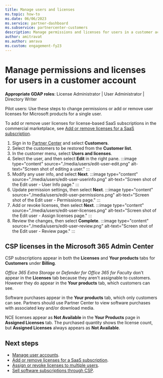 ```yaml
---
title: Manage users and licenses
ms.topic: how-to
ms.date: 06/06/2023
ms.service: partner-dashboard
ms.subservice: partnercenter-customers
description: Manage permissions and licenses for users in a customer account in Partner Center 
author: amitravat
ms.author: amrava
ms.custom: engagement-fy23
---
```


# Manage permissions and licenses for users in a customer account

**Appropriate GDAP roles**: License Administrator | User Administrator | Directory Writer

Pilot users: Use these steps to change permissions or add or remove user licenses for Microsoft products for a single user.

To add or remove user licenses for license-based SaaS subscriptions in the commercial marketplace, see [Add or remove licenses for a SaaS subscription](csp-commercial-marketplace-manage.md#add-or-remove-licenses-for-a-saas-subscription).

1. Sign in to [Partner Center](https://partner.microsoft.com/dashboard/home) and select **Customers**.
1. Select the customers to be restored from the **Customer list**.
1. In the customer menu, select **Users and licenses**.
1. Select the user, and then select **Edit** in the right pane.
   :::image type="content" source="./media/users/edit-user-edit.png" alt-text="Screen shot of editing a user." :::
1. Modify any user info, and select **Next**.
   :::image type="content" source="./media/users/edit-user-userinfo.png" alt-text="Screen shot of the Edit user - User Info page." :::
1. Update permission settings, then select **Next**.
   :::image type="content" source="./media/users/edit-user-permissions.png" alt-text="Screen shot of the Edit user - Permissions page." :::
1. Add or revoke licenses, then select **Next**.
   :::image type="content" source="./media/users/edit-user-licenses.png" alt-text="Screen shot of the Edit user - Assign licenses page." :::
1. Review the changes, then select **Complete**.
   :::image type="content" source="./media/users/edit-user-review.png" alt-text="Screen shot of the Edit user - Review page." :::

## CSP licenses in the Microsoft 365 Admin Center


CSP subscriptions appear in both the **Licenses** and **Your products** tabs for **Customers** under **Billing**.

*Office 365 Extra Storage* or *Defender for Office 365 for Faculty* don't appear in the **Licenses** tab because they aren't assignable to customers. However they do appear in the **Your products** tab, which customers can see.

Software purchases appear in the **Your products** tab, which only customers can see. Partners should use Partner Center to view software purchases with associated key and/or download media.

NCE licenses appear as **Not Available** in the **Your Products** page in **Assigned Licenses** tab. The purchased quantity shows the license count, but **Assigned Licenses** always appears as **Not Available**.

## Next steps

- [Manage user accounts](./manage-user-accounts.md).
- [Add or remove licenses for a SaaS subscription](csp-commercial-marketplace-manage.md#add-or-remove-licenses-for-a-saas-subscription).
- [Assign or revoke licenses to multiple users](bulk-license-provisioning-for-multiple-users.md).
- [Sell software subscriptions through CSP](csp-software-subscriptions.md#activate-and-manage-software-subscriptions).
